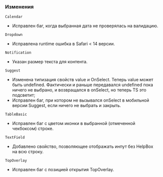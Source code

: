 ### Изменения

`Calendar`

- Исправлен баг, когда выбранная дата не проверялась на валидацию.

`Dropdown`

- Исправлена runtime ошибка в Safari < 14 версии.

`Notification`

- Указан размер текста для контента.

`Suggest`

- Изменена типизация свойств value и OnSelect. Теперь value может быть undefined. Фактически и раньше передавался undefined пока ничего не выбрано, и возвращался в onSelect, но теперь TS это подсветит;
- Исправлен баг, при котором не вызывался onSelect в мобильной версии Suggest, если ничего не выбрать и закрыть.

`TableBasic`

- Исправлен баг с цветом иконки в выбранной (отмеченной чекбоксом) строке.

`TextField`

- Добавлено свойство, позволяющее отображать инпут без HelpBox на всю строку.

`TopOverlay`

- Исправлен баг с позицией открытия TopOverlay.
